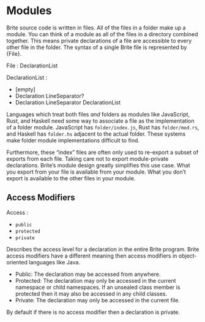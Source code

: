 # Modules

Brite source code is written in files. All of the files in a folder make up a module. You can think of a module as all of the files in a directory combined together. This means private declarations of a file are accessible to every other file in the folder. The syntax of a single Brite file is represented by {File}.

File : DeclarationList

DeclarationList :
  - [empty]
  - Declaration LineSeparator?
  - Declaration LineSeparator DeclarationList

Languages which treat both files *and* folders as modules like JavaScript, Rust, and Haskell need some way to associate a file as the implementation of a folder module. JavaScript has `folder/index.js`, Rust has `folder/mod.rs`, and Haskell has `folder.hs` adjacent to the actual folder. These systems make folder module implementations difficult to find.

Furthermore, these “index” files are often only used to re-export a subset of exports from each file. Taking care not to export module-private declarations. Brite’s module design greatly simplifies this use case. What you export from your file is available from your module. What you don’t export is available to the other files in your module.

## Access Modifiers

Access :
  - `public`
  - `protected`
  - `private`

Describes the access level for a declaration in the entire Brite program. Brite access modifiers have a different meaning then access modifiers in object-oriented languages like Java.

- Public: The declaration may be accessed from anywhere.
- Protected: The declaration may only be accessed in the current namespace or child namespaces. If an unsealed class member is protected then it may also be accessed in any child classes.
- Private: The declaration may only be accessed in the current file.

By default if there is no access modifier then a declaration is private.
